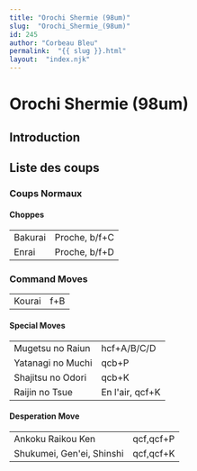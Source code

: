 ```yaml
---
title: "Orochi Shermie (98um)"
slug:  "Orochi_Shermie_(98um)"
id: 245
author: "Corbeau Bleu"
permalink:  "{{ slug }}.html"
layout:  "index.njk"
---
```


# Orochi Shermie (98um)

## Introduction

## Liste des coups

### Coups Normaux

#### Choppes

|         |               |
|---------|---------------|
| Bakurai | Proche, b/f+C |
| Enrai   | Proche, b/f+D |

### Command Moves

|        |     |
|--------|-----|
| Kourai | f+B |

#### Special Moves

|                   |                 |
|-------------------|-----------------|
| Mugetsu no Raiun  | hcf+A/B/C/D     |
| Yatanagi no Muchi | qcb+P           |
| Shajitsu no Odori | qcb+K           |
| Raijin no Tsue    | En l'air, qcf+K |

#### Desperation Move

|                           |           |
|---------------------------|-----------|
| Ankoku Raikou Ken         | qcf,qcf+P |
| Shukumei, Gen'ei, Shinshi | qcf,qcf+K |
